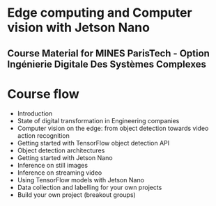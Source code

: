 # Edge computing and Computer vision with Jetson Nano
## Course Material for MINES ParisTech - Option Ingénierie Digitale Des Systèmes Complexes 

# Course flow

- Introduction
- State of digital transformation in Engineering companies
- Computer vision on the edge: from object detection towards video action recognition
- Getting started with TensorFlow object detection API
- Object detection architectures
- Getting started with Jetson Nano
- Inference on still images 
- Inference on streaming video 
- Using TensorFlow models with Jetson Nano
- Data collection and labelling for your own projects
- Build your own project (breakout groups)


